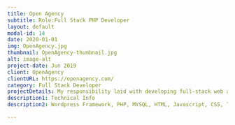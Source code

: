 ```yaml
---
title: Open Agency
subtitle: Role:Full Stack PHP Developer
layout: default
modal-id: 14
date: 2020-01-01
img: OpenAgency.jpg
thumbnail: OpenAgency-thumbnail.jpg
alt: image-alt
project-date: Jun 2019
client: OpenAgency
clientURL: https://openagency.com/
category: Full Stack Developer
projectDetails: My responsibility laid with developing full-stack web application include design ux. 
description1: Technical Info
description2: Wordpress Framework, PHP, MYSQL, HTML, Javascript, CSS, Third Party Libraries(Bootstrap, Datatable JQuery, Form Validation), Git, SSH, Jenkins

---
```

